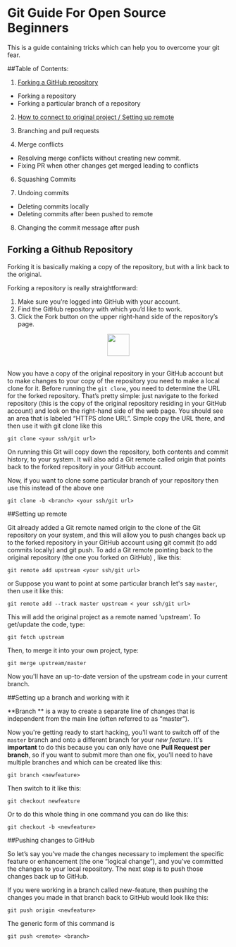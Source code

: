 # Git Guide For Open Source Beginners

This is a guide containing tricks which can help you to overcome your git fear.  

##Table of Contents:

1. [Forking a GitHub repository](#forking-a-github-repository)
 
 * Forking a repository
 * Forking a particular branch of a repository

2. [How to connect to original project / Setting up remote](#setting-up-remote)

3. Branching and pull requests

5. Merge conflicts
  
  * Resolving merge conflicts without creating new commit.
  * Fixing PR when other changes get merged leading to conflicts

6. Squashing Commits

7. Undoing commits
  
  * Deleting commits locally
  * Deleting commits after been pushed to remote

8. Changing the commit message after push

## Forking a Github Repository

Forking it is basically making a copy of the repository, but with a link back to the original. 

Forking a repository is really straightforward:

1. Make sure you’re logged into GitHub with your account.
2. Find the GitHub repository with which you’d like to work.
3. Click the Fork button on the upper right-hand side of the repository’s page.

<div style="text-align:center">
<img src = "https://github.com/harshitagupta30/git-guide-for-beginners/blob/master/images/VWFCB.png"
style="height:50px;">
</div>
<br />

Now you have a copy of the original repository in your GitHub account but to make changes to your copy of the repository you need to make a local clone for it. Before running the `git clone`, you need to determine the URL for the forked repository. That’s pretty simple: just navigate to the forked repository (this is the copy of the original repository residing in your GitHub account) and look on the right-hand side of the web page. You should see an area that is labeled “HTTPS clone URL”. Simple copy the URL there, and then use it with git clone like this 

`git clone <your ssh/git url> `

On running this Git will copy down the repository, both contents and commit history, to your system. It will also add a Git remote called origin that points back to the forked repository in your GitHub account.

Now, if you want to clone some particular branch of your repository then use this instead of the above one

`git clone -b <branch> <your ssh/git url>`


##Setting up remote

Git already added a Git remote named origin to the clone of the Git repository on your system, and this will allow you to push changes back up to the forked repository in your GitHub account using git commit (to add commits locally) and git push.
To add a Git remote pointing back to the original repository (the one you forked on GitHub) , like this:

` git remote add upstream <your ssh/git url> `

or Suppose you want to point at some particular branch let's say `master`, then  use it like this: 

` git remote add --track master upstream < your ssh/git url> `

This will add the original project as a remote named 'upstream'. To get/update the code, type:

` git fetch upstream `

Then, to merge it into your own project, type:

` git merge upstream/master `

Now you'll have an up-to-date version of the upstream code in your current branch.


##Setting up a branch and working with it

**Branch ** is a way to create a separate line of changes that is independent from the main line (often referred to as “master”).

Now you're getting ready to start hacking, you'll want to switch off of the `master` branch and onto a different branch for your _new feature_. It's **important** to do this because you can only have one **Pull Request per branch**, so if you want to submit more than one fix, you'll need to have multiple branches and which can be created like this: 

`git branch <newfeature>`

Then switch to it like this:

`git checkout newfeature`

Or to do this whole thing in one command you can do like this:

`git checkout -b <newfeature>`

##Pushing changes to GitHub

So let’s say you’ve made the changes necessary to implement the specific feature or enhancement (the one “logical change”), and you’ve committed the changes to your local repository. The next step is to push those changes back up to GitHub.

If you were working in a branch called new-feature, then pushing the changes you made in that branch back to GitHub would look like this:

`git push origin <newfeature>`

The generic form of this command is

`git push <remote> <branch>`


